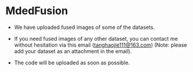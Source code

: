 # MdedFusion
- We have uploaded fused images of some of the datasets.

- If you need fused images of any other dataset, you can contact me without hesitation via this email (tanghaojie111@163.com) (Note: please add your dataset as an attachment in the email).

- The code will be uploaded as soon as possible.

